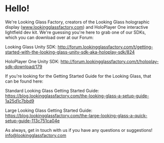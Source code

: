 # Hello!


We're Looking Glass Factory, creators of the Looking Glass holographic display (www.lookingglassfactory.com) and HoloPlayer One interactive lightfield dev kit. We're guessing you're here to grab one of our SDKs, which you can download over at our Forum:

Looking Glass Unity SDK:  http://forum.lookingglassfactory.com/t/getting-started-with-the-looking-glass-unity-sdk-aka-holoplay-sdk/824

HoloPlayer One Unity SDK:  http://forum.lookingglassfactory.com/t/holoplay-sdk-download/179

If you're looking for the Getting Started Guide for the Looking Glass, that can be found here: 

Standard Looking Glass Getting Started Guide:  https://blog.lookingglassfactory.com/the-looking-glass-a-setup-guide-1a25d1c7bbd9

Large Looking Glass Getting Started Guide:  https://blog.lookingglassfactory.com/the-large-looking-glass-a-quick-setup-guide-113c751ca04e

As always, get in touch with us if you have any questions or suggestions! info@lookingglassfactory.com
